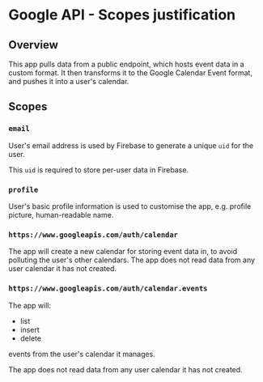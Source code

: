 # Google API - Scopes justification

## Overview

This app pulls data from a public endpoint, which hosts event data in a custom format. It then transforms it to the Google Calendar Event format, and pushes it into a user's calendar.

## Scopes

### `email`

User's email address is used by Firebase to generate a unique `uid` for the user.

This `uid` is required to store per-user data in Firebase.

### `profile`

User's basic profile information is used to customise the app, e.g. profile picture, human-readable name.

### `https://www.googleapis.com/auth/calendar`

The app will create a new calendar for storing event data in, to avoid polluting the user's other calendars.
The app does not read data from any user calendar it has not created.

### `https://www.googleapis.com/auth/calendar.events`

The app will:

- list
- insert
- delete

events from the user's calendar it manages.

The app does not read data from any user calendar it has not created.
